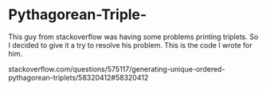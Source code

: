 # Pythagorean-Triple-

This guy from stackoverflow was having some problems printing triplets. So I decided to give it a try to resolve his problem. This is the code I wrote for him.

stackoverflow.com/questions/575117/generating-unique-ordered-pythagorean-triplets/58320412#58320412
